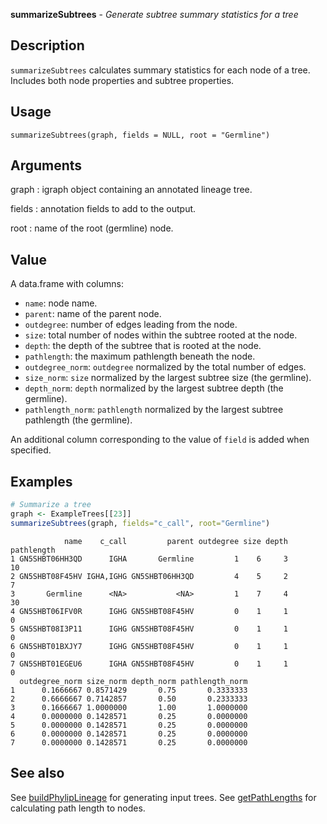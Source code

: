 **summarizeSubtrees** - *Generate subtree summary statistics for a tree*

Description
--------------------

`summarizeSubtrees` calculates summary statistics for each node of a tree. Includes
both node properties and subtree properties.


Usage
--------------------
```
summarizeSubtrees(graph, fields = NULL, root = "Germline")
```

Arguments
-------------------

graph
:   igraph object containing an annotated lineage tree.

fields
:   annotation fields to add to the output.

root
:   name of the root (germline) node.




Value
-------------------

A data.frame with columns: 

+ `name`:             node name.
+ `parent`:           name of the parent node.
+ `outdegree`:        number of edges leading from the node.
+ `size`:             total number of nodes within the subtree rooted 
at the node.
+ `depth`:            the depth of the subtree that is rooted at 
the node.
+ `pathlength`:       the maximum pathlength beneath the node.
+ `outdegree_norm`:   `outdegree` normalized by the total 
number of edges.
+ `size_norm`:        `size` normalized by the largest
subtree size (the germline).
+ `depth_norm`:       `depth` normalized by the largest
subtree depth (the germline).
+ `pathlength_norm`:  `pathlength` normalized by the largest
subtree pathlength (the germline).

An additional column corresponding to the value of `field` is added when
specified.



Examples
-------------------

```R
# Summarize a tree
graph <- ExampleTrees[[23]]
summarizeSubtrees(graph, fields="c_call", root="Germline")

```


```
            name    c_call         parent outdegree size depth pathlength
1 GN5SHBT06HH3QD      IGHA       Germline         1    6     3         10
2 GN5SHBT08F45HV IGHA,IGHG GN5SHBT06HH3QD         4    5     2          7
3       Germline      <NA>           <NA>         1    7     4         30
4 GN5SHBT06IFV0R      IGHG GN5SHBT08F45HV         0    1     1          0
5 GN5SHBT08I3P11      IGHG GN5SHBT08F45HV         0    1     1          0
6 GN5SHBT01BXJY7      IGHG GN5SHBT08F45HV         0    1     1          0
7 GN5SHBT01EGEU6      IGHA GN5SHBT08F45HV         0    1     1          0
  outdegree_norm size_norm depth_norm pathlength_norm
1      0.1666667 0.8571429       0.75       0.3333333
2      0.6666667 0.7142857       0.50       0.2333333
3      0.1666667 1.0000000       1.00       1.0000000
4      0.0000000 0.1428571       0.25       0.0000000
5      0.0000000 0.1428571       0.25       0.0000000
6      0.0000000 0.1428571       0.25       0.0000000
7      0.0000000 0.1428571       0.25       0.0000000

```



See also
-------------------

See [buildPhylipLineage](buildPhylipLineage.md) for generating input trees. 
See [getPathLengths](getPathLengths.md) for calculating path length to nodes.






